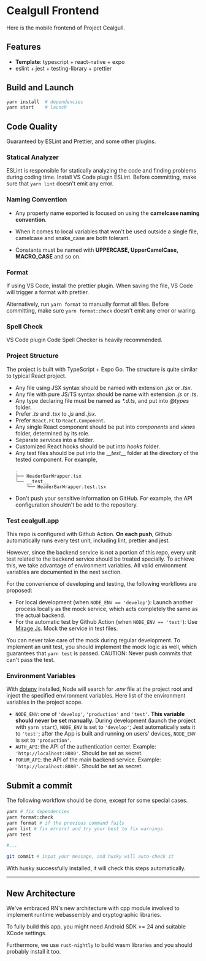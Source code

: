 # Cealgull Frontend

Here is the mobile frontend of Project Cealgull.

## Features

- **Template**: typescript + react-native + expo
- eslint + jest + testing-library + prettier

## Build and Launch

```sh
yarn install  # dependencies
yarn start    # launch
```

## Code Quality

Guaranteed by ESLint and Prettier, and some other plugins.

### Statical Analyzer

ESLint is responsible for statically analyzing the code and finding problems during coding time. Install VS Code plugin ESLint. Before committing, make sure that `yarn lint` doesn't emit any error.

### Naming Convention

- Any property name exported is focused on using the **camelcase naming convention**.

- When it comes to local variables that won't be used outside a single file, camelcase and snake_case are both tolerant.

- Constants must be named with **UPPERCASE, UpperCamelCase, MACRO_CASE** and so on.

### Format

If using VS Code, install the prettier plugin. When saving the file, VS Code will trigger a format with prettier.

Alternatively, run `yarn format` to manually format all files. Before committing, make sure `yarn format:check` doesn't emit any error or waring.

### Spell Check

VS Code plugin Code Spell Checker is heavily recommended.

### Project Structure

The project is built with TypeScript + Expo Go. The structure is quite similar to typical React project.

- Any file using JSX syntax should be named with extension _.jsx_ or _.tsx_.
- Any file with pure JS/TS syntax should be name with extension _.js_ or _.ts_.
- Any type declaring file must be named as _\*.d.ts_, and put into _@types_ folder.
- Prefer _.ts_ and _.tsx_ to _.js_ and _.jsx_.
- Prefer `React.FC` to `React.Component`.
- Any single React component should be put into _components_ and _views_ folder, determined by its role.
- Separate _services_ into a folder.
- Customized React hooks should be put into _hooks_ folder.
- Any test files should be put into the \_\__test_\_\_ folder at the directory of the tested component. For example,
  ```
  .
  ├── HeaderBarWrapper.tsx
  └── __test__
      └── HeaderBarWrapper.test.tsx
  ```
- Don't push your sensitive information on GitHub. For example, the API configuration shouldn't be add to the repository.

### Test cealgull.app

This repo is configured with Github Action. **On each push**, Github automatically runs every test unit, including lint, prettier and jest.

However, since the backend service is not a portion of this repo, every unit test related to the backend service should be treated specially. To achieve this, we take advantage of environment variables. All valid environment variables are documented in the next section.

For the convenience of developing and testing, the following workflows are proposed:

- For local development (when `NODE_ENV == 'develop'`): Launch another process locally as the mock service, which acts completely the same as the actual backend.
- For the automatic test by Github Action (when `NODE_ENV == 'test'`): Use [Mirage Js](https://miragejs.com/). Mock the service in test files.

You can never take care of the mock during regular development. To implement an unit test, you should implement the mock logic as well, which guarantees that `yarn test` is passed. CAUTION: Never push commits that can't pass the test.

### Environment Variables

With [dotenv](https://www.dotenv.org/) installed, Node will search for _.env_ file at the project root and inject the specified environment variables. Here list of the environment variables in the project scope.

- `NODE_ENV`: one of `'develop'`, `'production'` and `'test'`. **This variable should never be set manually.** During development (launch the project with `yarn start`), `NODE_ENV` is set to `'develop'`; Jest automatically sets it to `'test'`; after the App is built and running on users' devices, `NODE_ENV` is set to `'production'`.
- `AUTH_API`: the API of the authentication center. Example: `'http://localhost:8080'`. Should be set as secret.
- `FORUM_API`: the API of the main backend service. Example: `'http://localhost:8080'`. Should be set as secret.

## Submit a commit

The following workflow should be done, except for some special cases.

```sh
yarn # fix dependencies
yarn format:check
yarn format # if the previous command fails
yarn lint # fix errors! and try your best to fix warnings.
yarn test

#...

git commit # input your message, and husky will auto-check it
```

With husky successfully installed, it will check this steps automatically.

---

## New Architecture

We've embraced RN's new architecture with cpp module involved to implement runtime webassembly and cryptographic libraries.

To fully build this app, you might need Android SDK >= 24 and suitable XCode settings.

Furthermore, we use `rust-nightly` to build wasm libraries and you should probably install it too.
